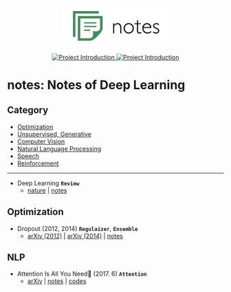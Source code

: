 
<p align="center">
  <img src="images/logo.png" width=250>
</p>

<p align="center">

  <a href="https://github.com/hb-research/notes">
    <img src="https://img.shields.io/badge/DeepLearning-Notes-brightgreen.svg" alt="Project Introduction">
  </a>
  
  <a href="https://github.com/hb-research/notes">
    <img src="https://img.shields.io/badge/Summary-Code-brightgreen.svg" alt="Project Introduction">
  </a>

</p>

# notes: Notes of Deep Learning 

## Category 

- [Optimization](#optimization)
- [Unsupervised, Generative](#unsupervised,-generative)
- [Computer Vision](#computer-vision)
- [Natural Language Processing](#natural-language-processing)
- [Speech](#speech)
- [Reinforcement](reinforcement)

---

- Deep Learning ****`Review`****
	- [nature](http://www.cs.toronto.edu/~hinton/absps/NatureDeepReview.pdf) | [notes](notes/deep_learning.md)

## Optimization

- Dropout (2012, 2014) ****`Regulaizer`****, ****`Ensemble`****
	- [arXiv (2012)](https://arxiv.org/pdf/1207.0580.pdf) | [arXiv (2014)](https://www.cs.toronto.edu/~hinton/absps/JMLRdropout.pdf) | [notes](notes/dropout.md)

## NLP

- Attention Is All You Need (2017. 6) ****`Attention`****
	- [arXiv](https://arxiv.org/pdf/1706.03762.pdf) | [notes](notes/transformer.md) | [codes](https://github.com/DongjunLee/transformer-tensorflow)  